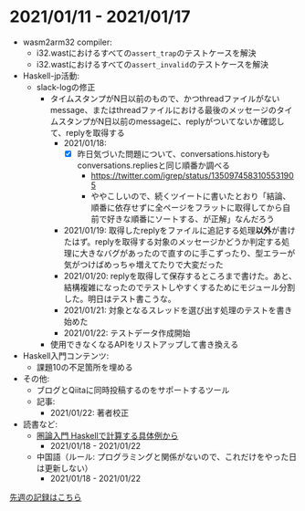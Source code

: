 # 2021/01/11 - 2021/01/17

- wasm2arm32 compiler:
    - i32.wastにおけるすべての`assert_trap`のテストケースを解決
    - i32.wastにおけるすべての`assert_invalid`のテストケースを解決
- Haskell-jp活動:
    - slack-logの修正
        - タイムスタンプがN日以前のもので、かつthreadファイルがないmessage、またはthreadファイルにおける最後のメッセージのタイムスタンプがN日以前のmessageに、replyがついてないか確認して、replyを取得する
            - 2021/01/18:
                - [x] 昨日気づいた問題について、conversations.historyもconversations.repliesと同じ順番か調べる
                    - <https://twitter.com/igrep/status/1350974583105531905>
                    - ややこしいので、続くツイートに書いたとおり「結論、順番に依存せずに全ページをフラットに取得してから自前で好きな順番にソートする、が正解」なんだろう
            - 2021/01/19: 取得したreplyをファイルに追記する処理**以外**が書けたはず。replyを取得する対象のメッセージかどうか判定する処理に大きなバグがあったので直すのに手こずったり、型エラーが気がつけばめっちゃ増えてたりで大変だった
            - 2021/01/20: replyを取得して保存するところまで書けた。あと、結構複雑になったのでテストしやすくするためにモジュール分割した。明日はテスト書こうな。
            - 2021/01/21: 対象となるスレッドを選び出す処理のテストを書き始めた
            - 2021/01/22: テストデータ作成開始
        - 使用できなくなるAPIをリストアップして書き換える
- Haskell入門コンテンツ:
    - 課題10の不足箇所を埋める
- その他:
    - ブログとQiitaに同時投稿するのをサポートするツール
    - 記事:
        - 2021/01/22: 著者校正
- 読書など:
    - [圏論入門 Haskellで計算する具体例から](https://www.nippyo.co.jp/shop/book/8340.html)
        - 2021/01/18 - 2021/01/22
    - 中国語（ルール: プログラミングと関係がないので、これだけをやった日は更新しない）
        - 2021/01/18 - 2021/01/22

[先週の記録はこちら](https://github.com/igrep/daily-commits/blob/77e43c0b87bb03cdccf8879a9545d95cf94a60bd/yesterday.md)
